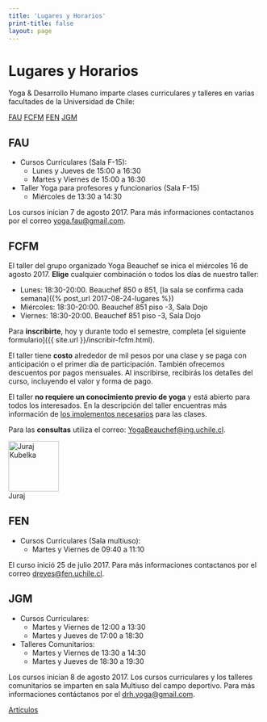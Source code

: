```yaml
---
title: 'Lugares y Horarios'
print-title: false
layout: page
---
```

# Lugares y Horarios

Yoga & Desarrollo Humano imparte clases curriculares y talleres en varias facultades de la Universidad de Chile:

<a name="fau-jump"></a>
<p class="text-center">
<a class="btn btn-default" href="#fau-jump" role="button">FAU</a>
<a class="btn btn-default" href="#fcfm-jump" role="button">FCFM</a>
<a class="btn btn-default" href="#fen-jump" role="button">FEN</a>
<a class="btn btn-default" href="#jgm-jump" role="button">JGM</a>
</p>


## FAU

- Cursos Curriculares (Sala F-15):
   - Lunes y Jueves de 15:00 a 16:30
   - Martes y Viernes de 15:00 a 16:30
- Taller Yoga para profesores y funcionarios (Sala F-15)
   - Miércoles de 13:30 a 14:30

Los cursos inician 7 de agosto 2017. <a name="fcfm-jump"></a>
 Para más informaciones contactanos por el correo [yoga.fau@gmail.com](mailto:yoga.fau@gmail.com?subject=Pregunta%20desde%20web%20Yoga%20Beauchef).

## FCFM

El taller del grupo organizado Yoga Beauchef se inica el miércoles 16 de agosto 2017. **Elige** cualquier combinación o todos los días de nuestro taller:

 - Lunes: 18:30-20:00. Beauchef 850 o 851, [la sala se confirma cada semana]({% post_url 2017-08-24-lugares %})
 - Miércoles: 18:30-20:00. Beauchef 851 piso -3, Sala Dojo
 - Viernes: 18:30-20:00. Beauchef 851 piso -3, Sala Dojo

Para **inscribirte**, hoy y durante todo el semestre, completa
[el siguiente formulario]({{ site.url }}/inscribir-fcfm.html).

<a name="fen-jump"></a> El taller tiene **costo** alrededor de mil pesos por una clase y se paga con anticipación o el primer día de participación. También ofrecemos descuentos por pagos mensuales. Al inscribirse, recibirás los detalles del curso, incluyendo el valor y forma de pago.

El taller **no requiere un conocimiento previo de yoga** y está
abierto para todos los interesados. En la descripción del taller encuentras más información de [los implementos necesarios](taller#implementos) para las clases.

Para las **consultas** utiliza el correo:
[YogaBeauchef@ing.uchile.cl](mailto:YogaBeauchef@ing.uchile.cl?subject=Pregunta%20desde%20web%20Yoga%20Beauchef).

<p class="text-center">
<img src="{{ site.url }}/assets/img/person/juraj.jpg"
class="img-responsive img-thumbnail" alt="Juraj Kubelka" width="100"
height="100" /><br />
Juraj
</p>


## FEN

- Cursos Curriculares (Sala multiuso):
   - Martes y Viernes de 09:40 a 11:10

El curso inició 25 de julio 2017.
<a name="jgm-jump"></a>
 Para más informaciones contactanos por el correo [dreyes@fen.uchile.cl](mailto:dreyes@fen.uchile.cl?subject=Pregunta%20desde%20web%20Yoga%20Beauchef).

## JGM

- Cursos Curriculares:
  - Martes y Viernes de 12:00 a 13:30
  - Martes y Jueves de 17:00 a 18:30
- Talleres Comunitarios:
   - Martes y Viernes de 13:30 a 14:30 
   - Martes y Jueves de 18:30 a 19:30

Los cursos inician 8 de agosto 2017. Los cursos curriculares y los talleres comunitarios se imparten en
sala Multiuso del campo deportivo. Para más informaciones contáctanos
por el [drh.yoga@gmail.com](mailto:drh.yoga@gmail.com?subject=Pregunta%20desde%20web%20Yoga%20Beauchef).

<p class="text-center">
<a class="btn btn-primary btn-lg" href="articulos.html" role="button">Artículos</a>
</p>
